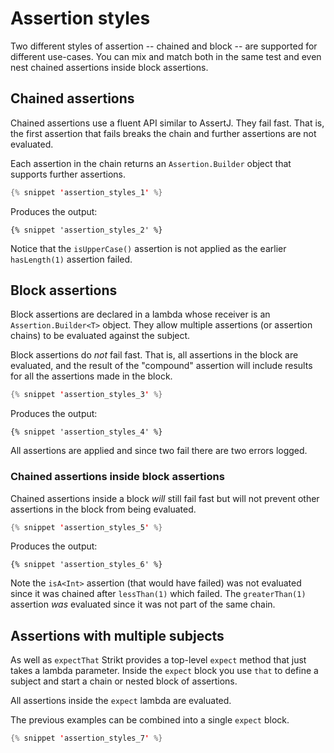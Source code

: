 ---
---

# Assertion styles

Two different styles of assertion -- chained and block -- are supported for different use-cases.
You can mix and match both in the same test and even nest chained assertions inside block assertions.

## Chained assertions

Chained assertions use a fluent API similar to AssertJ.
They fail fast.
That is, the first assertion that fails breaks the chain and further assertions are not evaluated.

Each assertion in the chain returns an `Assertion.Builder` object that supports further assertions.

```kotlin
{% snippet 'assertion_styles_1' %}
```

Produces the output:

```text
{% snippet 'assertion_styles_2' %}
```

Notice that the `isUpperCase()` assertion is not applied as the earlier `hasLength(1)` assertion failed.

## Block assertions

Block assertions are declared in a lambda whose receiver is an `Assertion.Builder<T>` object.
They allow multiple assertions (or assertion chains) to be evaluated against the subject.

Block assertions do _not_ fail fast.
That is, all assertions in the block are evaluated, and the result of the "compound" assertion will include results for all the assertions made in the block.

```kotlin
{% snippet 'assertion_styles_3' %}
```

Produces the output:

```text
{% snippet 'assertion_styles_4' %}
```

All assertions are applied and since two fail there are two errors logged.

### Chained assertions inside block assertions

Chained assertions inside a block _will_ still fail fast but will not prevent other assertions in the block from being evaluated.

```kotlin
{% snippet 'assertion_styles_5' %}
```

Produces the output:

```text
{% snippet 'assertion_styles_6' %}
```

Note the `isA<Int>` assertion (that would have failed) was not evaluated since it was chained after `lessThan(1)` which failed.
The `greaterThan(1)` assertion _was_ evaluated since it was not part of the same chain.

## Assertions with multiple subjects

As well as `expectThat` Strikt provides a top-level `expect` method that just takes a lambda parameter.
Inside the `expect` block you use `that` to define a subject and start a chain or nested block of assertions.

All assertions inside the `expect` lambda are evaluated.

The previous examples can be combined into a single `expect` block.

```kotlin
{% snippet 'assertion_styles_7' %}
```
